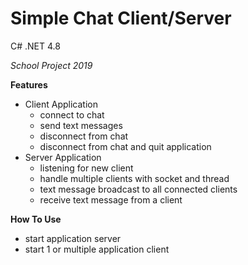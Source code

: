 # Simple Chat Client/Server #
C# .NET 4.8

*School Project 2019*

 **Features**
  - Client Application
    - connect to chat
    - send text messages
    - disconnect from chat
    - disconnect from chat and quit application
  - Server Application
    - listening for new client
    - handle multiple clients with socket and thread
    - text message broadcast to all connected clients
    - receive text message from a client
  
 **How To Use**
  - start application server
  - start  1 or multiple application client
